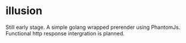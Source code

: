 # illusion
Still early stage. A simple golang wrapped prerender using PhantomJs. Functional http response intergration is planned.
